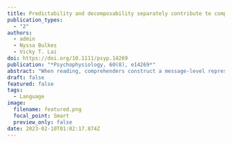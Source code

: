 ```yaml
---
title: Predictability and decomposability separately contribute to compositional processing of idiomatic language
publication_types:
  - "2"
authors:
  - admin
  - Nyssa Bulkes
  - Vicky T. Lai
doi: https://doi.org/10.1111/psyp.14269
publication: "*Psychophysiology, 60(8), e14269*"
abstract: "When reading, comprehenders construct a message-level representation and integrate new information as it becomes available. Such compositional processing may differ for idioms, where the meanings of the individual words do not always relate to the figurative meaning. Here, we examined how predictability and idiom decomposability contribute to compositional processing. Participants' EEG was recorded while they read sentences containing idioms that varied in decomposability and phrase-final word cloze probability, or their literal match (break the ice/slip on the ice) with little context prior to the phrase, along with adjective insertion conditions (break the freezing ice/slip on the freezing ice). Cloze probability modulated N400 amplitudes to critical words for both idiomatic and literal phrases, whereas P600 amplitudes only elicited by idiomatic phrases were also modulated. Phrases with adjective insertions reduced acceptability judgments, particularly for idioms, and led to N400 amplitude differences compared to critical words, but only for idioms. N400 differences were also found between idiomatic and literal contexts at the point of adjective insertion. Additionally, both cloze probability and decomposability modulated gamma band activity, with greater gamma activity for more predictable and less decomposable idioms, but at different times and with different scalp topographies, suggesting dissociable components of processing. These results support a hybrid model of processing in which multiple linguistic factors determine the type of processing engaged by the brain to comprehend non-literal language. When prior context is minimal, compositional processing may still be engaged when reading idioms."
draft: false
featured: false
tags:
  - Language
image:
  filename: featured.png
  focal_point: Smart
  preview_only: false
date: 2023-02-10T01:02:17.874Z
---
```

